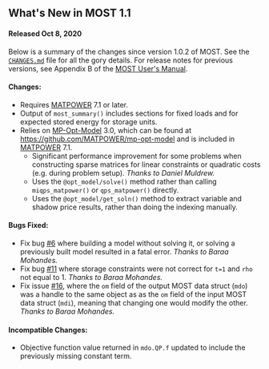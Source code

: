 What's New in MOST 1.1
----------------------

#### Released Oct 8, 2020

Below is a summary of the changes since version 1.0.2 of MOST. See the
[`CHANGES.md`][1] file for all the gory details. For release notes for
previous versions, see Appendix B of the [MOST User's Manual][2].

#### Changes:
  - Requires [MATPOWER][4] 7.1 or later.
  - Output of `most_summary()` includes sections for fixed loads and for
    expected stored energy for storage units.
  - Relies on [MP-Opt-Model][3] 3.0, which can be found at
    https://github.com/MATPOWER/mp-opt-model and is included in
    [MATPOWER][4] 7.1.
    - Significant performance improvement for some problems when constructing
    sparse matrices for linear constraints or quadratic costs (e.g. during
    problem setup).
    *Thanks to Daniel Muldrew.*
    - Uses the `@opt_model/solve()` method rather than calling
      `miqps_matpower()` or `qps_matpower()` directly.
    - Uses the `@opt_model/get_soln()` method to extract variable and shadow
      price results, rather than doing the indexing manually.

#### Bugs Fixed:
  - Fix bug [#6][5] where building a model without solving it, or solving a
    previously built model resulted in a fatal error.
    *Thanks to Baraa Mohandes.*
  - Fix bug [#11][6] where storage constraints were not correct for
    `t=1` and `rho` not equal to 1. *Thanks to Baraa Mohandes.*
  - Fix issue [#16][7], where the `om` field of the output MOST data struct
    (`mdo`) was a handle to the same object as as the `om` field of the
    input MOST data struct (`mdi`), meaning that changing one would modify
    the other. *Thanks to Baraa Mohandes.*

#### Incompatible Changes:
  - Objective function value returned in `mdo.QP.f` updated to include the
    previously missing constant term.


[1]: ../../CHANGES.md
[2]: ../MOST-manual.pdf
[3]: https://github.com/MATPOWER/mp-opt-model
[4]: https://github.com/MATPOWER/matpower
[5]: https://github.com/MATPOWER/most/issues/6
[6]: https://github.com/MATPOWER/most/issues/11
[7]: https://github.com/MATPOWER/most/issues/16
